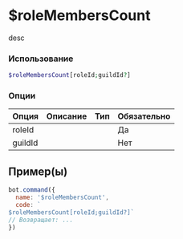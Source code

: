 # $roleMembersCount
desc
### Использование
```php
$roleMembersCount[roleId;guildId?]
```

### Опции

| Опция | Описание | Тип | Обязательно |
|--------|-------------|------|----------|
| roleId |  |  | Да | 
| guildId |  |  | Нет | 
## Пример(ы)

```javascript
bot.command({
  name: '$roleMembersCount',
  code: `
$roleMembersCount[roleId;guildId?]`
// Возвращает: ...
})
```